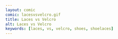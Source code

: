 ```yaml
---
layout: comic
comic: lacesvsvelcro.gif
title: Laces vs Velcro
alt: Laces vs Velcro
keywords: [laces, vs, velcro, shoes, shoelaces]
---
```


